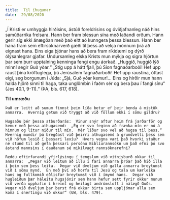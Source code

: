 ```yaml
---
title:  Til íhugunar
date:  29/08/2020
---
```


„Í Kristi er umhyggja hirðisins, ástúð foreldrisins og óviðjafnanleg náð hins samúðarríka frelsara.  Hann ber fram blessun sína með laðandi orðum.  Hann gerir sig ekki ánægðan með það eitt að kunngera þessa blessun.  Hann ber hana fram sem eftirsóknarverð gæði til þess að vekja mönnum þrá að eignast hana.  Eins eiga þjónar hans að bera fram ríkidæmi og dýrð ólýsanlegrar gjafar.  Undursamleg elska Krists mun mýkja og sigra hjörtun þar sem þurr upptalning kenninga fengi engu áorkað.  „Huggið, huggið lýð minn! segir Guð yðar.“  „Stíg upp á hátt fjall, þú Síon fagnaðarboði!  Hef upp raust þína kröftuglega, þú Jerúsalem fagnaðarboði! Hef upp raustina, óttast eigi, seg borgunum í Júda: „Sjá, Guð yðar kemur!… Eins og hirðir mun hann halda hjörð sinni til haga, taka unglömbin í faðm sér og bera þau í fangi sínu“ (Jes 40.1, 9-11).“ (ÞA, bls. 617, 618).

**Til umræðu**

`Það er leitt að sumum finnst þeim líða betur ef þeir benda á mistök annarra.  Hvernig getum við tryggt að við föllum ekki í sömu gildru?`

`Hugsaðu þér þessa atburðarás:  Vinur snýr aftur heim frá jarðarför og kemur með þessa athugasemd:  „Ég er svo feginn að frænka mín er nú á himnum og lítur niður til mín.  Mér líður svo vel að hugsa til þess.“ Hvernig mundir þú bregðast við þeirri athugasemd á grundvelli þess sem við höfum lesið í þessari lexíu?  Hvers vegna væri það hvorki staður né stund til að gefa þessari persónu Biblíurannsókn um það efni þó svo ástand mannsins í dauðanum sé mikilvægt rannsóknarefni?`

`Ræddu eftirfarandi yfirlýsingu í tengslum við vitnisburð okkar til annarra:  „Þegar við leitum að illu í fari annarra þróar það hið illa í þeim sem þess leita.  Þegar við dveljum við galla annarra breytumst við í sömu mynd.  En með því að horfa til Jesú og tala um kærleika hans og fullkomið eðlisfar breytumst við í ímynd hans.  Þegar við hugleiðum þær háleitu hugsjónir sem hann hefur sett fyrir okkur munum við verða upphafin í hreint og heilagt andrúmsloft í nálægð Guðs.  Þegar við dveljum þar berst frá okkur birta sem uppljómar alla sem koma í snertingu við okkur“ (GW, bls. 479).`